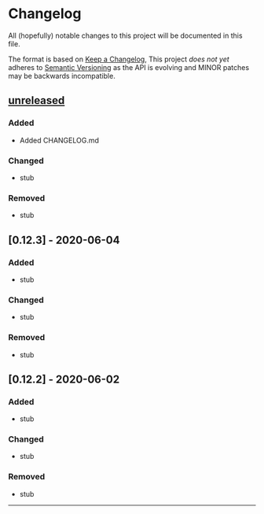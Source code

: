 # Changelog

All (hopefully) notable changes to this project will be documented in this file.

The format is based on [Keep a Changelog](https://keepachangelog.com/en/1.0.0/),
This project <em>does not yet</em> adheres to [Semantic Versioning](https://semver.org/spec/v2.0.0.html) as the API is evolving and MINOR patches may be backwards incompatible.

## [unreleased]
### Added
- Added CHANGELOG.md
### Changed
- stub 
### Removed 
- stub 

## [0.12.3] - 2020-06-04
### Added
- stub 
### Changed
- stub 
### Removed 
- stub 

## [0.12.2] - 2020-06-02
### Added
- stub 
### Changed
- stub 
### Removed 
- stub 


[unreleased]: https://github.com/SpeciesFileGroup/taxonworks/compare/v0.12.4...HEAD
[v0.12.4]: https://github.com/SpeciesFileGroup/taxonworks/compare/v0.12.3...v0.12.4
[v0.12.3]: https://github.com/SpeciesFileGroup/taxonworks/compare/v0.12.2...v0.12.3
----


